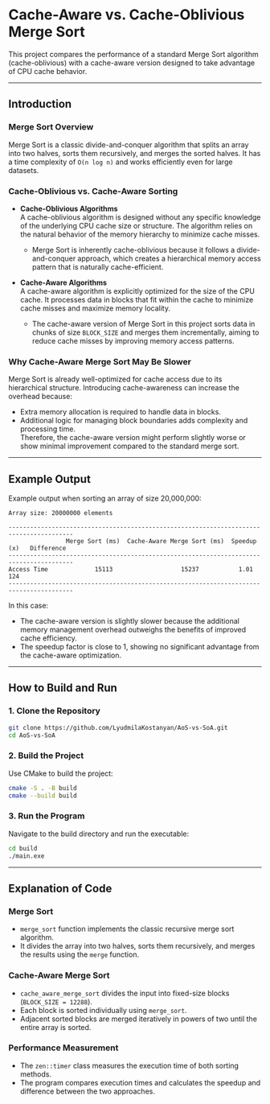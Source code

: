 # Cache-Aware vs. Cache-Oblivious Merge Sort  

This project compares the performance of a standard Merge Sort algorithm (cache-oblivious) with a cache-aware version designed to take advantage of CPU cache behavior.  

---

## **Introduction**  

### **Merge Sort Overview**  
Merge Sort is a classic divide-and-conquer algorithm that splits an array into two halves, sorts them recursively, and merges the sorted halves. It has a time complexity of `O(n log n)` and works efficiently even for large datasets.  

### **Cache-Oblivious vs. Cache-Aware Sorting**  

- **Cache-Oblivious Algorithms**  
  A cache-oblivious algorithm is designed without any specific knowledge of the underlying CPU cache size or structure. The algorithm relies on the natural behavior of the memory hierarchy to minimize cache misses.  
  - Merge Sort is inherently cache-oblivious because it follows a divide-and-conquer approach, which creates a hierarchical memory access pattern that is naturally cache-efficient.  

- **Cache-Aware Algorithms**  
  A cache-aware algorithm is explicitly optimized for the size of the CPU cache. It processes data in blocks that fit within the cache to minimize cache misses and maximize memory locality.  
  - The cache-aware version of Merge Sort in this project sorts data in chunks of size `BLOCK_SIZE` and merges them incrementally, aiming to reduce cache misses by improving memory access patterns.  

### **Why Cache-Aware Merge Sort May Be Slower**  
Merge Sort is already well-optimized for cache access due to its hierarchical structure. Introducing cache-awareness can increase the overhead because:  
- Extra memory allocation is required to handle data in blocks.  
- Additional logic for managing block boundaries adds complexity and processing time.  
Therefore, the cache-aware version might perform slightly worse or show minimal improvement compared to the standard merge sort.  

---

## **Example Output**  
Example output when sorting an array of size 20,000,000:  

```  
Array size: 20000000 elements  
  
----------------------------------------------------------------------------------------  
                Merge Sort (ms)  Cache-Aware Merge Sort (ms)  Speedup (x)   Difference  
----------------------------------------------------------------------------------------  
Access Time             15113                   15237           1.01            124  
----------------------------------------------------------------------------------------  
```  

In this case:  
- The cache-aware version is slightly slower because the additional memory management overhead outweighs the benefits of improved cache efficiency.  
- The speedup factor is close to 1, showing no significant advantage from the cache-aware optimization.  

---

## **How to Build and Run**  

### **1. Clone the Repository**  
```bash
git clone https://github.com/LyudmilaKostanyan/AoS-vs-SoA.git  
cd AoS-vs-SoA  
```

### **2. Build the Project**  
Use CMake to build the project:  
```bash
cmake -S . -B build  
cmake --build build  
```

### **3. Run the Program**  
Navigate to the build directory and run the executable:  
```bash
cd build  
./main.exe  
```  

---

## **Explanation of Code**  
### **Merge Sort**  
- `merge_sort` function implements the classic recursive merge sort algorithm.  
- It divides the array into two halves, sorts them recursively, and merges the results using the `merge` function.  

### **Cache-Aware Merge Sort**  
- `cache_aware_merge_sort` divides the input into fixed-size blocks (`BLOCK_SIZE = 12288`).  
- Each block is sorted individually using `merge_sort`.  
- Adjacent sorted blocks are merged iteratively in powers of two until the entire array is sorted.  

### **Performance Measurement**  
- The `zen::timer` class measures the execution time of both sorting methods.  
- The program compares execution times and calculates the speedup and difference between the two approaches.  
